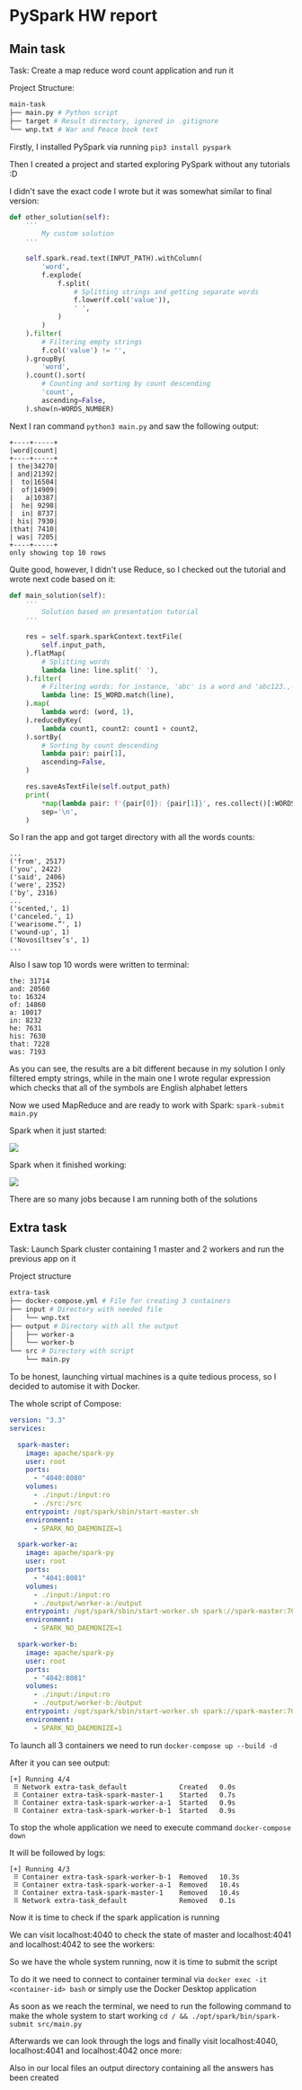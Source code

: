 # PySpark HW report

## Main task

Task: Create a map reduce word count application and run it

Project Structure:
```bash
main-task
├── main.py # Python script
├── target # Result directory, ignored in .gitignore
└── wnp.txt # War and Peace book text
```

Firstly, I installed PySpark via running `pip3 install pyspark`

Then I created a project and started exploring PySpark without any tutorials :D

I didn't save the exact code I wrote but it was somewhat similar to final version:

```py
def other_solution(self):
    '''
        My custom solution
    '''

    self.spark.read.text(INPUT_PATH).withColumn(
        'word',
        f.explode(
            f.split(
                # Splitting strings and getting separate words
                f.lower(f.col('value')),
                ' ',
            )
        )
    ).filter(
        # Filtering empty strings
        f.col('value') != '',
    ).groupBy(
        'word',
    ).count().sort(
        # Counting and sorting by count descending
        'count',
        ascending=False,
    ).show(n=WORDS_NUMBER)
```

Next I ran command `python3 main.py` and saw the following output:

```
+----+-----+
|word|count|
+----+-----+
| the|34270|
| and|21392|
|  to|16504|
|  of|14909|
|   a|10387|
|  he| 9298|
|  in| 8737|
| his| 7930|
|that| 7410|
| was| 7205|
+----+-----+
only showing top 10 rows
```

Quite good, however, I didn't use Reduce, so I checked out the tutorial and wrote next code based on it:

```py
def main_solution(self):
    '''
        Solution based on presentation tutorial
    '''

    res = self.spark.sparkContext.textFile(
        self.input_path,
    ).flatMap(
        # Splitting words
        lambda line: line.split(' '),
    ).filter(
        # Filtering words: for instance, 'abc' is a word and 'abc123.,-' is not
        lambda line: IS_WORD.match(line),
    ).map(
        lambda word: (word, 1),
    ).reduceByKey(
        lambda count1, count2: count1 + count2,
    ).sortBy(
        # Sorting by count descending
        lambda pair: pair[1],
        ascending=False,
    )

    res.saveAsTextFile(self.output_path)
    print(
        *map(lambda pair: f'{pair[0]}: {pair[1]}', res.collect()[:WORDS_NUMBER]),
        sep='\n',
    )
```

So I ran the app and got target directory with all the words counts:

```
...
('from', 2517)
('you', 2422)
('said', 2406)
('were', 2352)
('by', 2316)
...
('scented,', 1)
('canceled.', 1)
('wearisome.”', 1)
('wound-up', 1)
('Novosíltsev’s', 1)
...
```

Also I saw top 10 words were written to terminal:

```
the: 31714
and: 20560
to: 16324
of: 14860
a: 10017
in: 8232
he: 7631
his: 7630
that: 7228
was: 7193
```

As you can see, the results are a bit different because in my solution I only filtered empty strings, while in the main one I wrote regular expression which checks that all of the symbols are English alphabet letters

Now we used MapReduce and are ready to work with Spark: `spark-submit main.py`

Spark when it just started:

![](https://github.com/offluck/distributed-computing/blob/master/HW01-PySpark/pics/main/1.png)

Spark when it finished working:

![](https://github.com/offluck/distributed-computing/blob/master/HW01-PySpark/pics/main/2.png)

There are so many jobs because I am running both of the solutions

## Extra task

Task: Launch Spark cluster containing 1 master and 2 workers and run the previous app on it

Project structure

```bash
extra-task
├── docker-compose.yml # File for creating 3 containers
├── input # Directory with needed file
│   └── wnp.txt
├── output # Directory with all the output
│   ├── worker-a
│   └── worker-b
└── src # Directory with script
    └── main.py
```

To be honest, launching virtual machines is a quite tedious process, so I decided to automise it with Docker.

The whole script of Compose:
```yaml
version: "3.3"
services:

  spark-master:
    image: apache/spark-py
    user: root
    ports:
      - "4040:8080"
    volumes:
      - ./input:/input:ro
      - ./src:/src
    entrypoint: /opt/spark/sbin/start-master.sh
    environment:
      - SPARK_NO_DAEMONIZE=1

  spark-worker-a:
    image: apache/spark-py
    user: root
    ports:
      - "4041:8081"
    volumes:
      - ./input:/input:ro
      - ./output/worker-a:/output
    entrypoint: /opt/spark/sbin/start-worker.sh spark://spark-master:7077
    environment:
      - SPARK_NO_DAEMONIZE=1

  spark-worker-b:
    image: apache/spark-py
    user: root
    ports:
      - "4042:8081"
    volumes:
      - ./input:/input:ro
      - ./output/worker-b:/output
    entrypoint: /opt/spark/sbin/start-worker.sh spark://spark-master:7077
    environment:
      - SPARK_NO_DAEMONIZE=1
```

To launch all 3 containers we need to run `docker-compose up --build -d`

After it you can see output:

```
[+] Running 4/4
 ⠿ Network extra-task_default             Created   0.0s
 ⠿ Container extra-task-spark-master-1    Started   0.7s
 ⠿ Container extra-task-spark-worker-a-1  Started   0.9s
 ⠿ Container extra-task-spark-worker-b-1  Started   0.9s
```

To stop the whole application we need to execute command `docker-compose down`

It will be followed by logs:

```
[+] Running 4/3
 ⠿ Container extra-task-spark-worker-b-1  Removed   10.3s
 ⠿ Container extra-task-spark-worker-a-1  Removed   10.4s
 ⠿ Container extra-task-spark-master-1    Removed   10.4s
 ⠿ Network extra-task_default             Removed   0.1s
```

Now it is time to check if the spark application is running

We can visit localhost:4040 to check the state of master and localhost:4041 and localhost:4042 to see the workers:

So we have the whole system running, now it is time to submit the script

To do it we need to connect to container terminal via `docker exec -it <container-id> bash` or simply use the Docker Desktop application

As soon as we reach the terminal, we need to run the following command to make the whole system to start working `cd / && ./opt/spark/bin/spark-submit src/main.py`

Afterwards we can look through the logs and finally visit localhost:4040, localhost:4041 and localhost:4042 once more:

Also in our local files an output directory containing all the answers has been created

